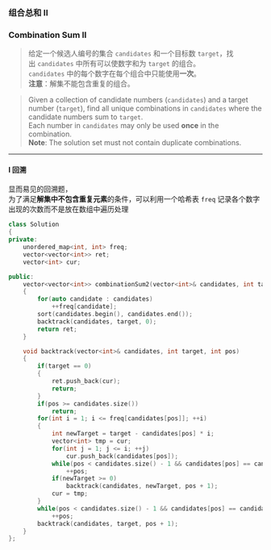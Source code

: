 ### 组合总和 II
### Combination Sum II

> 给定一个候选人编号的集合 `candidates` 和一个目标数 `target`，找出 `candidates` 中所有可以使数字和为 `target` 的组合。  
> `candidates` 中的每个数字在每个组合中只能使用**一次**。  
> **注意**：解集不能包含重复的组合。  

> Given a collection of candidate numbers (`candidates`) and a target number (`target`), find all unique combinations in `candidates` where the candidate numbers sum to `target`.  
> Each number in `candidates` may only be used **once** in the combination.  
> **Note**: The solution set must not contain duplicate combinations.  

----------

#### I 回溯

显而易见的回溯题，  
为了满足**解集中不包含重复元素**的条件，可以利用一个哈希表 `freq` 记录各个数字出现的次数而不是放在数组中遍历处理

```cpp
class Solution 
{
private:
    unordered_map<int, int> freq;
    vector<vector<int>> ret;
    vector<int> cur;

public:
    vector<vector<int>> combinationSum2(vector<int>& candidates, int target) 
    {
        for(auto candidate : candidates)
            ++freq[candidate];
        sort(candidates.begin(), candidates.end());
        backtrack(candidates, target, 0);
        return ret;
    }

    void backtrack(vector<int>& candidates, int target, int pos)
    {
        if(target == 0)
        {
            ret.push_back(cur);
            return;
        }
        if(pos >= candidates.size())
            return;
        for(int i = 1; i <= freq[candidates[pos]]; ++i)
        {
            int newTarget = target - candidates[pos] * i;
            vector<int> tmp = cur;
            for(int j = 1; j <= i; ++j)
                cur.push_back(candidates[pos]);
            while(pos < candidates.size() - 1 && candidates[pos] == candidates[pos + 1])
                ++pos;
            if(newTarget >= 0)
                backtrack(candidates, newTarget, pos + 1);
            cur = tmp;
        }
        while(pos < candidates.size() - 1 && candidates[pos] == candidates[pos + 1])
            ++pos;
        backtrack(candidates, target, pos + 1);
    }
};
```
